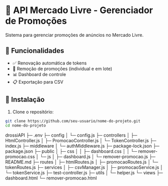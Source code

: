 # 🛒 API Mercado Livre - Gerenciador de Promoções

Sistema para gerenciar promoções de anúncios no Mercado Livre.

## 🚀 Funcionalidades

- ✅ Renovação automática de tokens
- 🎯 Remoção de promoções (individual e em lote)
- 📊 Dashboard de controle
- 📋 Exportação para CSV

## 🔧 Instalação

1. Clone o repositório:
```bash
git clone https://github.com/seu-usuario/nome-do-projeto.git
cd nome-do-projeto
```
drossiAPI
├─ .env
├─ config
│  └─ config.js
├─ controllers
│  ├─ HtmlController.js
│  ├─ PromocaoController.js
│  └─ TokenController.js
├─ index.js
├─ middleware
│  └─ authMiddleware.js
├─ package-lock.json
├─ package.json
├─ public
│  ├─ css
│  │  ├─ dashboard.css
│  │  └─ remover-promocao.css
│  └─ js
│     ├─ dashboard.js
│     └─ remover-promocao.js
├─ README.md
├─ routes
│  ├─ htmlRoutes.js
│  ├─ promocaoRoutes.js
│  └─ tokenRoutes.js
├─ services
│  ├─ csvManager.js
│  ├─ promocaoService.js
│  └─ tokenService.js
├─ test-controller.js
├─ utils
│  └─ helper.js
└─ views
   ├─ dashboard.html
   └─ remover-promocao.html

```